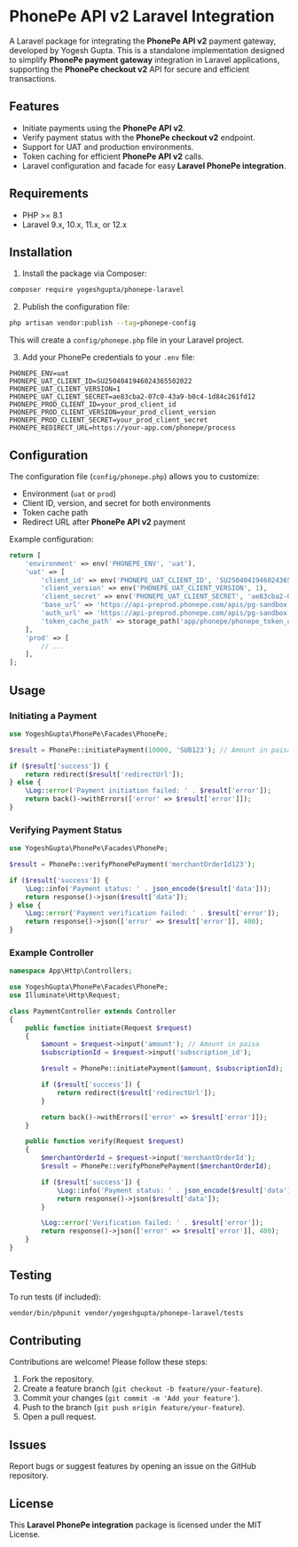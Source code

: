 # PhonePe API v2 Laravel Integration

A Laravel package for integrating the **PhonePe API v2** payment gateway, developed by Yogesh Gupta. This is a standalone implementation designed to simplify **PhonePe payment gateway** integration in Laravel applications, supporting the **PhonePe checkout v2** API for secure and efficient transactions.

## Features

- Initiate payments using the **PhonePe API v2**.
- Verify payment status with the **PhonePe checkout v2** endpoint.
- Support for UAT and production environments.
- Token caching for efficient **PhonePe API v2** calls.
- Laravel configuration and facade for easy **Laravel PhonePe integration**.

## Requirements

- PHP &gt;= 8.1
- Laravel 9.x, 10.x, 11.x, or 12.x

## Installation

1. Install the package via Composer:

```bash
composer require yogeshgupta/phonepe-laravel
```

2. Publish the configuration file:

```bash
php artisan vendor:publish --tag=phonepe-config
```

This will create a `config/phonepe.php` file in your Laravel project.

3. Add your PhonePe credentials to your `.env` file:

```env
PHONEPE_ENV=uat
PHONEPE_UAT_CLIENT_ID=SU2504041946024365502022
PHONEPE_UAT_CLIENT_VERSION=1
PHONEPE_UAT_CLIENT_SECRET=ae83cba2-07c0-43a9-b0c4-1d84c261fd12
PHONEPE_PROD_CLIENT_ID=your_prod_client_id
PHONEPE_PROD_CLIENT_VERSION=your_prod_client_version
PHONEPE_PROD_CLIENT_SECRET=your_prod_client_secret
PHONEPE_REDIRECT_URL=https://your-app.com/phonepe/process
```

## Configuration

The configuration file (`config/phonepe.php`) allows you to customize:

- Environment (`uat` or `prod`)
- Client ID, version, and secret for both environments
- Token cache path
- Redirect URL after **PhonePe API v2** payment

Example configuration:

```php
return [
    'environment' => env('PHONEPE_ENV', 'uat'),
    'uat' => [
        'client_id' => env('PHONEPE_UAT_CLIENT_ID', 'SU2504041946024365502022'),
        'client_version' => env('PHONEPE_UAT_CLIENT_VERSION', 1),
        'client_secret' => env('PHONEPE_UAT_CLIENT_SECRET', 'ae83cba2-07c0-43a9-b0c4-1d84c261fd12'),
        'base_url' => 'https://api-preprod.phonepe.com/apis/pg-sandbox',
        'auth_url' => 'https://api-preprod.phonepe.com/apis/pg-sandbox',
        'token_cache_path' => storage_path('app/phonepe/phonepe_token_uat.json'),
    ],
    'prod' => [
        // ...
    ],
];
```

## Usage

### Initiating a Payment

```php
use YogeshGupta\PhonePe\Facades\PhonePe;

$result = PhonePe::initiatePayment(10000, 'SUB123'); // Amount in paisa, subscription ID

if ($result['success']) {
    return redirect($result['redirectUrl']);
} else {
    \Log::error('Payment initiation failed: ' . $result['error']);
    return back()->withErrors(['error' => $result['error']]);
}
```

### Verifying Payment Status

```php
use YogeshGupta\PhonePe\Facades\PhonePe;

$result = PhonePe::verifyPhonePePayment('merchantOrderId123');

if ($result['success']) {
    \Log::info('Payment status: ' . json_encode($result['data']));
    return response()->json($result['data']);
} else {
    \Log::error('Payment verification failed: ' . $result['error']);
    return response()->json(['error' => $result['error']], 400);
}
```

### Example Controller

```php
namespace App\Http\Controllers;

use YogeshGupta\PhonePe\Facades\PhonePe;
use Illuminate\Http\Request;

class PaymentController extends Controller
{
    public function initiate(Request $request)
    {
        $amount = $request->input('amount'); // Amount in paisa
        $subscriptionId = $request->input('subscription_id');

        $result = PhonePe::initiatePayment($amount, $subscriptionId);

        if ($result['success']) {
            return redirect($result['redirectUrl']);
        }

        return back()->withErrors(['error' => $result['error']]);
    }

    public function verify(Request $request)
    {
        $merchantOrderId = $request->input('merchantOrderId');
        $result = PhonePe::verifyPhonePePayment($merchantOrderId);

        if ($result['success']) {
            \Log::info('Payment status: ' . json_encode($result['data']));
            return response()->json($result['data']);
        }

        \Log::error('Verification failed: ' . $result['error']);
        return response()->json(['error' => $result['error']], 400);
    }
}
```

## Testing

To run tests (if included):

```bash
vendor/bin/phpunit vendor/yogeshgupta/phonepe-laravel/tests
```

## Contributing

Contributions are welcome! Please follow these steps:

1. Fork the repository.
2. Create a feature branch (`git checkout -b feature/your-feature`).
3. Commit your changes (`git commit -m 'Add your feature'`).
4. Push to the branch (`git push origin feature/your-feature`).
5. Open a pull request.

## Issues

Report bugs or suggest features by opening an issue on the GitHub repository.

## License

This **Laravel PhonePe integration** package is licensed under the MIT License.